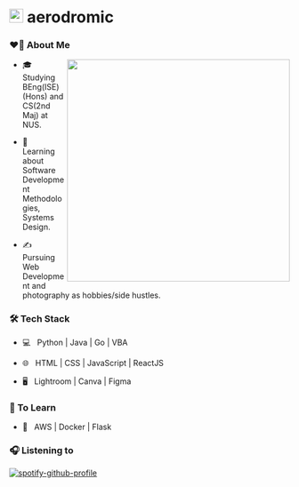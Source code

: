 # <img src="https://media.giphy.com/media/dxn6fRlTIShoeBr69N/giphy.gif" width="25"> aerodromic

### ❤️‍🔥 About Me

<img align="right" width="400" src="https://cdn.dribbble.com/users/330915/screenshots/3587000/media/cf9c914d04e017ab821bab2ee0bb87cb.gif">

- 🎓 &nbsp; Studying BEng(ISE)(Hons) and CS(2nd Maj) at NUS.

- 🌱 &nbsp; Learning about Software Development Methodologies, Systems Design.

- ✍️ &nbsp; Pursuing Web Development and photography as hobbies/side hustles.



### 🛠 Tech Stack

- 💻 &nbsp; Python | Java | Go | VBA

- 🌐 &nbsp; HTML | CSS | JavaScript | ReactJS

- 🖥 &nbsp; Lightroom | Canva | Figma

<!--
- 🛢 &nbsp; MySQL | MongoDB

- 🔧 &nbsp; Git | Markdown | Selenium | Tidyverse
-->

### 🎯 To Learn

- 🔧 &nbsp; AWS | Docker | Flask

### 🎧 Listening to

[![spotify-github-profile](https://spotify-github-profile.vercel.app/api/view?uid=2152bpf2j53hr2l4hj3ll7zyi&cover_image=true&theme=novatorem&bar_color=53b14f&bar_color_cover=true)](https://spotify-github-profile.vercel.app/api/view?uid=2152bpf2j53hr2l4hj3ll7zyi&redirect=true)
